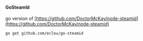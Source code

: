 #### GoSteamId
go version of [https://github.com/DoctorMcKay/node-steamid](https://github.com/DoctorMcKay/node-steamid)

```
go get github.com/eclou/go-steamid
```